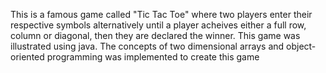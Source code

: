 This is a famous game called "Tic Tac Toe" where two players enter their respective symbols alternatively until a player acheives either a full row, column or diagonal, then they are declared the winner.
This game was illustrated using java. The concepts of two dimensional arrays and object-oriented programming was implemented to create this game
